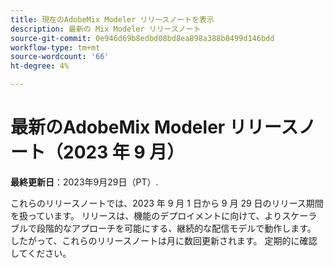 ```yaml
---
title: 現在のAdobeMix Modeler リリースノートを表示
description: 最新の Mix Modeler リリースノート
source-git-commit: 0e946d69b8edbd08bd8ea898a388b0499d146bdd
workflow-type: tm+mt
source-wordcount: '66'
ht-degree: 4%

---
```


# 最新のAdobeMix Modeler リリースノート（2023 年 9 月）

**最終更新日**：2023年9月29日（PT）.

これらのリリースノートでは、2023 年 9 月 1 日から 9 月 29 日のリリース期間を扱っています。  リリースは、機能のデプロイメントに向けて、よりスケーラブルで段階的なアプローチを可能にする、継続的な配信モデルで動作します。 したがって、これらのリリースノートは月に数回更新されます。 定期的に確認してください。

